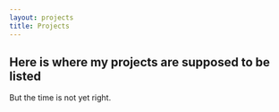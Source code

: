 ```yaml
---
layout: projects
title: Projects
---
```


## Here is where my projects are supposed to be listed

But the time is not yet right.
